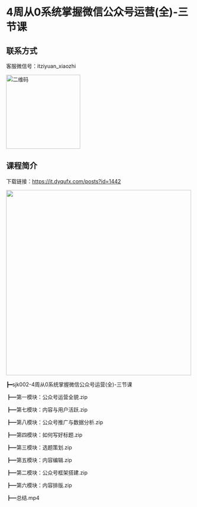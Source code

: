 # 4周从0系统掌握微信公众号运营(全)-三节课

## 联系方式

客服微信号：itziyuan_xiaozhi

<img src="https://ziyuanyun.oss-cn-guangzhou.aliyuncs.com/common/20240614073449/666b82192834a.jpg" width="200" height="200" alt="二维码">

## 课程简介

下载链接：https://it.dyqufx.com/posts?id=1442

<img src="https://ziyuanyun.oss-cn-guangzhou.aliyuncs.com/yun/20240515153936/664466b8cf0d2.jpg" width="500" alt="">

  ┣━sjk002-4周从0系统掌握微信公众号运营(全)-三节课

 ┣━第一模块：公众号运营全貌.zip

 ┣━第七模块：内容与用户活跃.zip

 ┣━第八模块：公众号推广与数据分析.zip

 ┣━第四模块：如何写好标题.zip

 ┣━第三模块：选题策划.zip

 ┣━第五模块：内容编辑.zip

 ┣━第二模块：公众号框架搭建.zip

 ┣━第六模块：内容排版.zip

 ┣━总结.mp4

  